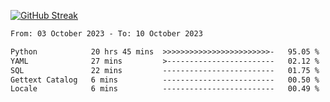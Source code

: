 [![GitHub Streak](https://streak-stats.demolab.com?user=renren-017&theme=sea&hide_border=true&background=DD272700)](https://git.io/streak-stats)

<!--START_SECTION:waka-->

```txt
From: 03 October 2023 - To: 10 October 2023

Python            20 hrs 45 mins  >>>>>>>>>>>>>>>>>>>>>>>>-   95.05 %
YAML              27 mins         >------------------------   02.12 %
SQL               22 mins         -------------------------   01.75 %
Gettext Catalog   6 mins          -------------------------   00.50 %
Locale            6 mins          -------------------------   00.49 %
```

<!--END_SECTION:waka-->
